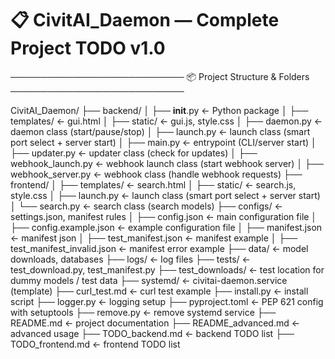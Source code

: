 
# 📋 CivitAI_Daemon — Complete Project TODO v1.0

────────────────────────────
📦 Project Structure & Folders
────────────────────────────

CivitAI_Daemon/
├── backend/
│   ├── __init__.py                    ← Python package
│   ├── templates/                     ← gui.html
│   ├── static/                        ← gui.js, style.css
│   ├── daemon.py                      ← daemon class (start/pause/stop)
│   ├── launch.py                      ← launch class (smart port select + server start)
│   ├── main.py                        ← entrypoint (CLI/server start)
│   ├── updater.py                     ← updater class (check for updates)
│   ├── webhook_launch.py              ← webhook launch class (start webhook server)
│   ├── webhook_server.py              ← webhook class (handle webhook requests)
├── frontend/
│   ├── templates/                     ← search.html
│   ├── static/                        ← search.js, style.css
│   ├── launch.py                      ← launch class (smart port select + server start)
│   └── search.py                      ← search class (search models)
├── configs/                           ← settings.json, manifest rules
│   ├── config.json                    ← main configuration file
│   ├── config.example.json            ← example configuration file
│   ├── manifest.json                  ← manifest json
│   ├── test_manifest.json             ← manifest example
│   ├── test_manifest_invalid.json     ← manifest error example
├── data/                              ← model downloads, databases
├── logs/                              ← log files
├── tests/                             ← test_download.py, test_manifest.py
├── test_downloads/                    ← test location for dummy models / test data
├── systemd/                           ← civitai-daemon.service (template)
├── curl_test.md                       ← curl test example
├── install.py                         ← install script
├── logger.py                          ← logging setup
├── pyproject.toml                     ← PEP 621 config with setuptools
├── remove.py                          ← remove systemd service
├── README.md                          ← project documentation
├── README_advanced.md                 ← advanced usage
├── TODO_backend.md                    ← backend TODO list
├── TODO_frontend.md                   ← frontend TODO list
